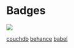 # Badges

<img src="https://m3-markdown-badges.vercel.app/stars/4/3/mayannaoliveira/mayannaoliveira">

[couchdb](https://ziadoua.github.io/m3-Markdown-Badges/badges/CouchDB/couchdb3.svg)
[behance](https://ziadoua.github.io/m3-Markdown-Badges/badges/Behance/behance1.svg)
[babel](https://ziadoua.github.io/m3-Markdown-Badges/badges/Babel/babel3.svg)
